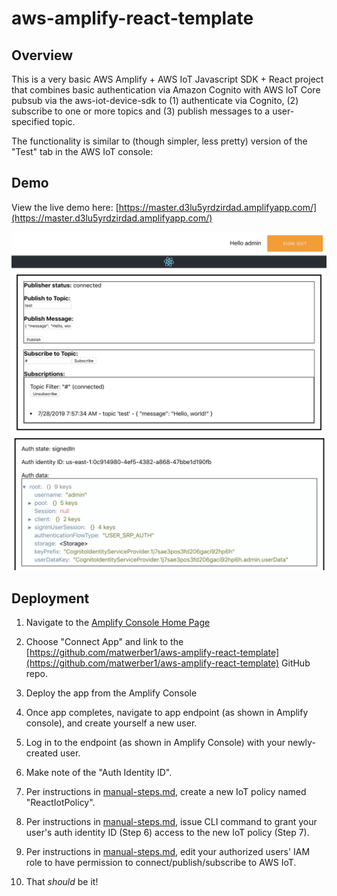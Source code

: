 # aws-amplify-react-template

## Overview

This is a very basic AWS Amplify + AWS IoT Javascript SDK + React project that combines basic authentication via Amazon Cognito with AWS IoT Core pubsub via the aws-iot-device-sdk to (1) authenticate via Cognito, (2) subscribe to one or more topics and (3) publish messages to a user-specified topic. 

The functionality is similar to (though simpler, less pretty) version of the "Test" tab in the AWS IoT console:

## Demo

View the live demo here: [https://master.d3lu5yrdzirdad.amplifyapp.com/](https://master.d3lu5yrdzirdad.amplifyapp.com/)

![alt text](./images/demo1.png)
![alt text](./images/demo2.png)

## Deployment

1. Navigate to the [Amplify Console Home Page](https://console.aws.amazon.com/amplify/home)

2. Choose "Connect App" and link to the [https://github.com/matwerber1/aws-amplify-react-template](https://github.com/matwerber1/aws-amplify-react-template) GitHub repo. 

3. Deploy the app from the Amplify Console

4. Once app completes, navigate to app endpoint (as shown in Amplify console), and create yourself a new user.

5. Log in to the endpoint (as shown in Amplify Console) with your newly-created user. 

6. Make note of the "Auth Identity ID".

7. Per instructions in [manual-steps.md](./manual-steps.md), create a new IoT policy named "ReactIotPolicy".

8. Per instructions in [manual-steps.md](./manual-steps.md), issue CLI command to grant your user's auth identity ID (Step 6) access to the new IoT policy (Step 7). 

9. Per instructions in [manual-steps.md](./manual-steps.md), edit your authorized users' IAM role to have permission to connect/publish/subscribe to AWS IoT. 

10. That *should* be it!